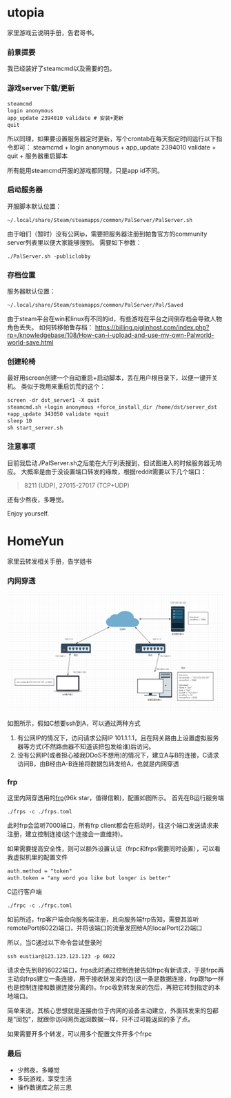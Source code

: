 # utopia
家里游戏云说明手册，告君哥书。

### 前景提要
我已经装好了steamcmd以及需要的包。

### 游戏server下载/更新

```
steamcmd
login anonymous
app_update 2394010 validate # 安装+更新
quit
```

所以同理，如果要设置服务器定时更新，写个crontab在每天指定时间运行以下指令即可：
steamcmd + login anonymous + app_update 2394010 validate + quit + 服务器重启脚本

所有能用steamcmd开服的游戏都同理，只是app id不同。

### 启动服务器

开服脚本默认位置：
```
~/.local/share/Steam/steamapps/common/PalServer/PalServer.sh
```
由于咱们（暂时）没有公网ip，需要把服务器注册到帕鲁官方的community server列表里以便大家能够搜到。
需要如下参数：
```
./PalServer.sh -publiclobby
```

### 存档位置

服务器默认位置：
```
~/.local/share/Steam/steamapps/common/PalServer/Pal/Saved
```
由于steam平台在win和linux有不同的id，有些游戏在平台之间倒存档会导致人物角色丢失。
如何转移帕鲁存档：
https://billing.piglinhost.com/index.php?rp=/knowledgebase/108/How-can-i-upload-and-use-my-own-Palworld-world-save.html


### 创建轮椅
最好用screen创建一个自动重启+启动脚本，丢在用户根目录下，以便一键开关机。
类似于我用来重启饥荒的这个：
```
screen -dr dst_server1 -X quit
steamcmd.sh +login anonymous +force_install_dir /home/dst/server_dst +app_update 343050 validate +quit
sleep 10
sh start_server.sh
```

### 注意事项

目前我启动./PalServer.sh之后能在大厅列表搜到，但试图进入的时候服务器无响应。
大概率是由于没设置端口转发的缘故，根据reddit需要以下几个端口：
> 8211 (UDP), 27015-27017 (TCP+UDP)

还有少熬夜，多睡觉。

Enjoy yourself.

# HomeYun
家里云转发相关手册，告学姐书

### 内网穿透

![HomeYun](HomeYun.png "Network Topology")

如图所示，假如C想要ssh到A，可以通过两种方式
1. 有公网IP的情况下，访问请求公网IP 101.1.1.1，且在网关路由上设置虚拟服务器等方式(不然路由器不知道该把包发给谁)后访问。
2. 没有公网IP(或者担心被我DDoS不想用)的情况下，建立A与B的连接，C请求访问B，由B经由A-B连接将数据包转发给A，也就是内网穿透

### frp
这里内网穿透用的[frp](https://github.com/fatedier/frp)(96k star，值得信赖)，配置如图所示。
首先在B运行服务端
```
./frps -c ./frps.toml
```
此时frp会监听7000端口，所有frp client都会在启动时，往这个端口发送请求来注册，建立控制连接(这个连接会一直维持)。

如果需要提高安全性，则可以额外设置认证（frpc和frps需要同时设置），可以看我虚拟机里的配置文件
```
auth.method = "token"
auth.token = "any word you like but longer is better"
```
C运行客户端
```
./frpc -c ./frpc.toml
```
如前所述，frp客户端会向服务端注册，且向服务端frp告知，需要其监听remotePort(6022)端口，并将该端口的流量发回给A的localPort(22)端口

所以，当C通过以下命令尝试登录时
```
ssh eustiar@123.123.123.123 -p 6022
```
请求会先到B的6022端口，frps此时通过控制连接告知frpc有新请求，于是frpc再主动向frps建立一条连接，用于接收转发来的包(这一条是数据连接，frp跟ftp一样也是控制连接和数据连接分离的)。frpc收到转发来的包后，再把它转到指定的本地端口。

简单来说，其核心思想就是连接由位于内网的设备主动建立，外面转发来的包都是"回包"，就跟你访问网页返回数据一样，只不过可能返回的多了点。

如果需要开多个转发，可以用多个配置文件开多个frpc

### 最后

* 少熬夜，多睡觉
* 多玩游戏，享受生活
* 操作数据库之前三思